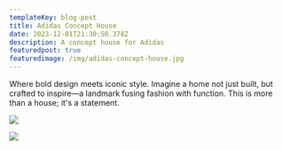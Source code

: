 ```yaml
---
templateKey: blog-post
title: Adidas Concept House
date: 2023-12-01T21:30:50.378Z
description: A concept house for Adidas
featuredpost: true
featuredimage: /img/adidas-concept-house.jpg
---
```

Where bold design meets iconic style. Imagine a home not just built, but crafted to inspire—a landmark fusing fashion with function. This is more than a house; it's a statement.

![](/img/adidas-house-001.jpg)

![](/img/adidas-house-002.jpg)